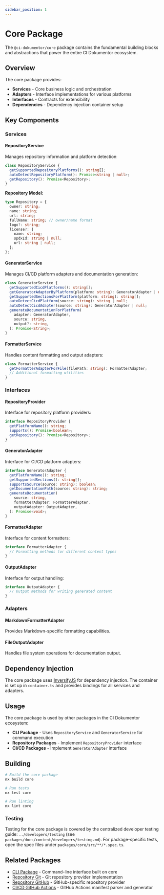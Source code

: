 ```yaml
---
sidebar_position: 1
---
```


# Core Package

The `@ci-dokumentor/core` package contains the fundamental building blocks and abstractions that power the entire CI Dokumentor ecosystem.

## Overview

The core package provides:

- **Services** - Core business logic and orchestration
- **Adapters** - Interface implementations for various platforms
- **Interfaces** - Contracts for extensibility
- **Dependencies** - Dependency injection container setup

## Key Components

### Services

#### RepositoryService

Manages repository information and platform detection:

```typescript
class RepositoryService {
  getSupportedRepositoryPlatforms(): string[];
  autoDetectRepositoryPlatform(): Promise<string | null>;
  getRepository(): Promise<Repository>;
}
```

**Repository Model:**

```typescript
type Repository = {
  owner: string;
  name: string;
  url: string;
  fullName: string; // owner/name format
  logo?: string;
  license?: {
    name: string;
    spdxId: string | null;
    url: string | null;
  };
};
```

#### GeneratorService

Manages CI/CD platform adapters and documentation generation:

```typescript
class GeneratorService {
  getSupportedCicdPlatforms(): string[];
  getGeneratorAdapterByPlatform(platform: string): GeneratorAdapter | undefined;
  getSupportedSectionsForPlatform(platform: string): string[];
  autoDetectCicdPlatform(source: string): string | null;
  autoDetectCicdAdapter(source: string): GeneratorAdapter | null;
  generateDocumentationForPlatform(
    adapter: GeneratorAdapter,
    source: string,
    output?: string,
  ): Promise<string>;
}
```

#### FormatterService

Handles content formatting and output adapters:

```typescript
class FormatterService {
  getFormatterAdapterForFile(filePath: string): FormatterAdapter;
  // Additional formatting utilities
}
```

### Interfaces

#### RepositoryProvider

Interface for repository platform providers:

```typescript
interface RepositoryProvider {
  getPlatformName(): string;
  supports(): Promise<boolean>;
  getRepository(): Promise<Repository>;
}
```

#### GeneratorAdapter

Interface for CI/CD platform adapters:

```typescript
interface GeneratorAdapter {
  getPlatformName(): string;
  getSupportedSections(): string[];
  supportsSource(source: string): boolean;
  getDocumentationPath(source: string): string;
  generateDocumentation(
    source: string,
    formatterAdapter: FormatterAdapter,
    outputAdapter: OutputAdapter,
  ): Promise<void>;
}
```

#### FormatterAdapter

Interface for content formatters:

```typescript
interface FormatterAdapter {
  // Formatting methods for different content types
}
```

#### OutputAdapter

Interface for output handling:

```typescript
interface OutputAdapter {
  // Output methods for writing generated content
}
```

### Adapters

#### MarkdownFormatterAdapter

Provides Markdown-specific formatting capabilities.

#### FileOutputAdapter

Handles file system operations for documentation output.

## Dependency Injection

The core package uses [InversifyJS](https://inversify.io/) for dependency injection. The container is set up in `container.ts` and provides bindings for all services and adapters.

## Usage

The core package is used by other packages in the CI Dokumentor ecosystem:

- **CLI Package** - Uses `RepositoryService` and `GeneratorService` for command execution
- **Repository Packages** - Implement `RepositoryProvider` interface
- **CI/CD Packages** - Implement `GeneratorAdapter` interface

## Building

```bash
# Build the core package
nx build core

# Run tests
nx test core

# Run linting
nx lint core
```

### Testing

Testing for the core package is covered by the centralized developer testing guide: `../developers/testing` (see `packages/docs/content/developers/testing.md`). For package-specific tests, open the spec files under `packages/core/src/**/*.spec.ts`.

## Related Packages

- [CLI Package](./cli) - Command-line interface built on core
- [Repository Git](./repository-git) - Git repository provider implementation
- [Repository GitHub](./repository-github) - GitHub-specific repository provider
- [CI/CD GitHub Actions](./cicd-github-actions) - GitHub Actions manifest parser and generator
